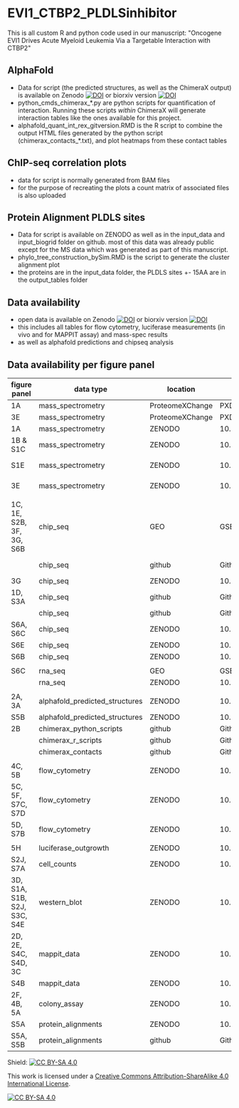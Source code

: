 # EVI1_CTBP2_PLDLSinhibitor

This is all custom R and python code used in our manuscript:
"Oncogene EVI1 Drives Acute Myeloid Leukemia Via a Targetable Interaction with CTBP2"

## AlphaFold

* Data for script (the predicted structures, as well as the ChimeraX output) is available on Zenodo [![DOI](https://zenodo.org/badge/DOI/10.5281/zenodo.10522532.svg)](https://doi.org/10.5281/zenodo.10522532)   or biorxiv version [![DOI](https://zenodo.org/badge/DOI/10.5281/zenodo.8354861.svg)](https://doi.org/10.5281/zenodo.8354861) 
* python_cmds_chimerax_*.py are python scripts for quantification of interaction. Running these scripts *within* ChimeraX will generate interaction tables like the ones available for this project.
* alphafold_quant_int_rex_gitversion.RMD is the R script to combine the output HTML files generated by the python script (chimerax_contacts_*.txt), and plot heatmaps from these contact tables

## ChIP-seq correlation plots
* data for script is normally generated from BAM files
* for the purpose of recreating the plots a count matrix of associated files is also uploaded

## Protein Alignment PLDLS sites
* Data for script is available on ZENODO as well as in the input_data and input_biogrid folder on github. most of this data was already public except for the MS data which was generated as part of this manuscript.
* phylo_tree_construction_bySim.RMD is the script to generate the cluster alignment plot
* the proteins are in the input_data folder, the PLDLS sites +- 15AA are in the output_tables folder

## Data availability
* open data is available on Zenodo [![DOI](https://zenodo.org/badge/DOI/10.5281/zenodo.10522532.svg)](https://doi.org/10.5281/zenodo.10522532)   or biorxiv version [![DOI](https://zenodo.org/badge/DOI/10.5281/zenodo.8354861.svg)](https://doi.org/10.5281/zenodo.8354861) 
* this includes all tables for flow cytometry, luciferase measurements (in vivo and for MAPPIT assay) and mass-spec results
* as well as alphafold predictions and chipseq analysis

## Data availability per figure panel

| **figure panel**            | **data type**                  | **location**     | **accession**           | **name_supplementary_data**                                                                         |
|-----------------------------|--------------------------------|------------------|-------------------------|-----------------------------------------------------------------------------------------------------|
| 1A                          | mass_spectrometry              | ProteomeXChange  | PXD043333               | Raw MS data                                                                                         |
| 3E                          | mass_spectrometry              | ProteomeXChange  | PXD048760               | Raw MS data                                                                                         |
| 1A                          | mass_spectrometry              | ZENODO           | 10.5281/zenodo.10522532 | MassSpec_MUTZ3_EVI1vsIgG.txt                                                                        |
| 1B & S1C                    | mass_spectrometry              | ZENODO           | 10.5281/zenodo.10522532 | MassSpec_MUTZ3_EVI1vsIgG_Clusters.txt                                                               |
| S1E                         | mass_spectrometry              | ZENODO           | 10.5281/zenodo.10522532 | MassSpec_NFS78_BiotagvsNoBiotag.txt; MassSpec_NFS78_BiotagvsNoBiotag_designTable.xlsx               |
| 3E                          | mass_spectrometry              | ZENODO           | 10.5281/zenodo.10522532 | MassSpec_MUTZ3_PLDLSvsPLASS_DIA_results[.xlsx&csv]; MassSpec_MUTZ3_PLDLSvsPLASS_DIA_DesignTable.csv |
|                             |                                |                  |                         |                                                                                                     |
| 1C, 1E, S2B, 3F, 3G, S6B    | chip_seq                       | GEO              | GSE236010               | see GEO_perfigure                                                                                   |
|                             | chip_seq                       | github           | Github & Geo            | chipseq-corrplots/CTBP_Mutz3_peaks.narrowPeak; chipseq-corrplots/EVI1_Mutz3_peaks.narrowPeak        |
| 3G                          | chip_seq                       | ZENODO           | 10.5281/zenodo.10522532 | ChIPseq_EVI1_2747.bigwig                                                                            |
| 1D, S3A                     | chip_seq                       | github           | Github                  | chipseq-corrplots/counts_CTBP2peaks.txt;chipseq-corrplots/counts_EVI1peaks.txt                      |
|                             | chip_seq                       | github           | Github                  | chipseq-corrplots/heatmaps_corr.RMD                                                                 |
| S6A, S6C                    | chip_seq                       | ZENODO           | 10.5281/zenodo.10522532 | DiffBind_20230816_PLASSvsPLDLS_CTBP2.csv                                                            |
| S6E                         | chip_seq                       | ZENODO           | 10.5281/zenodo.10522532 | CTBP2UntreatedTrackannot_PeaksToGenes.txt                                                           |
| S6B                         | chip_seq                       | ZENODO           | 10.5281/zenodo.10522532 | ChIPseq_DiffBind_IndPLDLS_EVI1_CTBP2.zip                                                            |
|                             |                                |                  |                         |                                                                                                     |
| S6C                         | rna_seq                        | GEO              | GSE236010               | Raw FASTQ files and quant.sf                                                                        |
|                             | rna_seq                        | ZENODO           | 10.5281/zenodo.10522532 | deseq2_apeGLMLog2FC_PLDLSvsPLASS.txt                                                                |
|                             |                                |                  |                         |                                                                                                     |
| 2A, 3A                      | alphafold_predicted_structures | ZENODO           | 10.5281/zenodo.10522532 | AlphaFold_Predictions.zip                                                                           |
| S5B                         | alphafold_predicted_structures | ZENODO           | 10.5281/zenodo.10522532 | AlphaFold_Predictions_PLDLSProteome.zip                                                             |
| 2B                          | chimerax_python_scripts        | github           | Github                  | alphafold_quantResidues/AlphaFold_python_cmds_chimerax_*.py                                         |
|                             | chimerax_r_scripts             | github           | Github                  | alphafold_quantResidues/alphafold_quant_int_res_gitversion.rmd                                      |
|                             | chimerax_contacts              | github           | Github                  | alphafold_quantResidues/chimerax_contacts_*.txt                                                     |
|                             |                                |                  |                         |                                                                                                     |
| 4C, 5B                      | flow_cytometry                 | ZENODO           | 10.5281/zenodo.10522532 | FlowCytometry_Gating.pdf                                                                            |
| 5C, 5F, S7C, S7D            | flow_cytometry                 | ZENODO           | 10.5281/zenodo.10522532 | FlowCytometry_SB1690_MixExperiments_FrequencyTables.xlsx                                            |
| 5D, S7B                     | flow_cytometry                 | ZENODO           | 10.5281/zenodo.10522532 | FlowCytometry_MUTZ3_MixExp_GatingAndFrequencies.zip                                                 |
|                             |                                |                  |                         |                                                                                                     |
| 5H                          | luciferase_outgrowth           | ZENODO           | 10.5281/zenodo.10522532 | LuciferaseSize_MUTZ3_ScaffoldMice.xlsx                                                              |
| S2J, S7A                    | cell_counts                    | ZENODO           | 10.5281/zenodo.10522532 | cell_counts.zip                                                                                     |
| 3D, S1A, S1B, S2J, S3C, S4E | western_blot                   | ZENODO           | 10.5281/zenodo.10522532 | WesternBlots_full.pdf                                                                               |
| 2D, 2E,  S4C, S4D, 3C       | mappit_data                    | ZENODO           | 10.5281/zenodo.10522532 | mappit.zip                                                                                          |
| S4B                         | mappit_data                    | ZENODO           | 10.5281/zenodo.10522532 | MAPPIT_CTBP2_Mutants.zip                                                                            |
| 2F, 4B, 5A                  | colony_assay                   | ZENODO           | 10.5281/zenodo.10522532 | colony_assays.zip                                                                                   |
| S5A                         | protein_alignments             | ZENODO           | 10.5281/zenodo.10522532 | ProteinAlignment_PLDLS_[PLDLS_35AA.fasta/FullProteinSeqs.fasta]                                     |
| S5A, S5B                    | protein_alignments             | github           | Github                  | PLDLS_ProteinAlignment                                                                              |

Shield: [![CC BY-SA 4.0][cc-by-sa-shield]][cc-by-sa]

This work is licensed under a
[Creative Commons Attribution-ShareAlike 4.0 International License][cc-by-sa].

[![CC BY-SA 4.0][cc-by-sa-image]][cc-by-sa]

[cc-by-sa]: http://creativecommons.org/licenses/by-sa/4.0/
[cc-by-sa-image]: https://licensebuttons.net/l/by-sa/4.0/88x31.png
[cc-by-sa-shield]: https://img.shields.io/badge/License-CC%20BY--SA%204.0-lightgrey.svg
